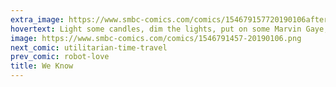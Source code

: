 ```yaml
---
extra_image: https://www.smbc-comics.com/comics/154679157720190106after.png
hovertext: Light some candles, dim the lights, put on some Marvin Gaye, and pull up Lazard's Levelized Cost of Energy and Levelized Cost of Storage 2018.
image: https://www.smbc-comics.com/comics/1546791457-20190106.png
next_comic: utilitarian-time-travel
prev_comic: robot-love
title: We Know
---
```


